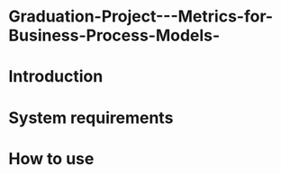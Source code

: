 # Graduation-Project---Metrics-for-Business-Process-Models-

# Introduction

# System requirements

# How to use
